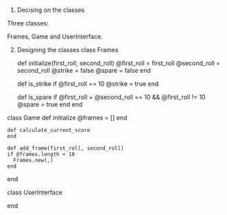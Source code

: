 1. Decising on the classes

  Three classes:

  Frames, Game and UserInterface.

2. Designing the classes
  class Frames

    def initialize(first_roll, second_roll)
      @first_roll = first_roll
      @second_roll = second_roll
      @strike = false
      @spare = false
    end

    def is_strike
      if @first_roll == 10
      @strike = true
    end

    def is_spare
      if @first_roll + @second_roll == 10 && @first_roll != 10
      @spare = true
    end
  end


  class Game
    def initialize
      @frames = []
    end

    def calculate_current_score
    end

    def add_frame(first_roll, second_roll)
    if @frames.length < 10
      Frames.new(,)
    end
  end


  class UserInterface

  end
